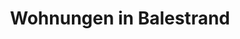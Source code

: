 ---
title: Wohnungen
menu:
  main:
    weight: 2
    name: Wohnungen

description: Wir nutzen Airbnb für die Buchung. Nachfolgend haben wir unsere zur Vermietung verfügbaren Apartments aufgelistet.

title: Wohnungen in Balestrand
intro: Wir nutzen Airbnb für die Buchung. Nachfolgend haben wir unsere zur Vermietung verfügbaren Apartments aufgelistet.
intro-button-text: Klicken Sie für weitere praktische Informationen

apartments:
- title: Holmen 19B
  desc: "Neue Wohnung im Zentrum von Balestrand für 8 Personen. (Möglichkeit von 2 zusätzlichen Gästen gegen Aufpreis). 4 Schlafzimmer (optional, wenn Sie ein Einzel- oder Doppelbett wünschen). Kinderbett vorhanden. Die Wohnung verfügt über einen großen Balkon und einen kleinen Balkon im Dachgeschoss. Internet. 50 Meter zum Lebensmittelgeschäft, Restaurant / Kneipe, Aquarium, Touristeninformation, Mietwagen, Rippchen und Angeltouren. Fähre von und nach Bergen und weiter in den Fjord hinein nach Flåm. Tolle Tour in den Bergen. HINWEIS: Treppe zur Haustür."

  details:
    - "8 personen"
    - "- 4 schlafzimmer"
    - "- 193 qm"

  images: 
    - /images/apartments/holmen-19b.jpg
    - /images//IMG_6374.jpeg
    - /images//IMG_6372.jpeg
    - /images//IMG_6386.jpeg 
    - /images/apartments/holmen-19b-1-kitchen.webp
    - /images/apartments/holmen-19b-2-kitchen.jpg  
    - /images/apartments/holmen-19b-3-livingroom.jpg
    - /images/apartments/holmen-19b-4-livingroom.jpg
    - /images/apartments/holmen-19b-5-bedroom.jpg
    - /images/apartments/holmen-19b-6-bathroom.webp
    - /images/apartments/holmen-19b-7-bathroom.webp
    - /images/apartments/holmen-19b-10-bedroom.jpg
    - /images/apartments/holmen-19b-11-bedroom.webp
    - /images/apartments/holmen-19b-14-bedroom.webp
    - /images/apartments/holmen-19b-16-floor.webp
    - /images/apartments/holmen-19b-17-floor.webp

  link: www.airbnb.no/rooms/29767798
  alt: leiligheter overnatting balestrand sentralt

- title: Holmen 19A
  desc: "Neue Wohnung im Zentrum von Balestrand für 4 Personen. 2 Schlafzimmer, (optional, wenn Sie Einzelbetten oder Doppelbett wünschen).
Reisebett vorhanden. Ein zusätzlicher Gast im Zustellbett.
Die Wohnung verfügt über einen großen Balkon mit mehreren Sitzplätzen. Internet. 50 Meter zum Lebensmittelgeschäft, Restaurant / Pub, Aquarium, Touristeninformation, Kajakverleih und Ribs-Touren. Fähre von und nach Bergen und weiter landeinwärts nach Flåm. Tolle Wandermöglichkeiten in den Bergen mit vielen Wanderwegen in der Umgebung."

  details:
    - "4 personen"
    - "- 2 schlafzimmer"
    - "- 134 qm"

  images:
    - /images/apartments/holmen-19a.jpg
    - /images/apartments/holmen-19a-11-view-kopi.jpg
    - /images/IMG_6390.jpeg
    - /images/apartments/holmen-19a-3-livingroom.webp
    - /images/apartments/holmen-19a-4-livingroom.webp
    - /images/apartments/holmen-19a-5-kitchen.webp
    - /images/apartments/holmen-19a-5-bathroom.webp
    - /images/apartments/holmen-19a-6-bathroom.webp
    - /images/apartments/holmen-19a-7-bedroom.webp    
    - /images/apartments/holmen-19a-8-bedroom.webp
    - /images/apartments/holmen-19a-2-floor.webp

  link: https://airbnb.no/rooms/25425181
  alt: apartment central balcony family single room double room furnished
---